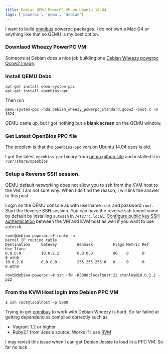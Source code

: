 ```yaml
---
title: Debian QEMU PowerPC VM on Ubuntu 14.04
tags: ['powerpc', 'qemu', 'debian']
---
```


I want to build [omnibus](https://github.com/chef/omnibus-chef)  powerpc
packages. I do not own a Mac G4 or anything like that so QEMU is my best option.

### Downlaod Wheezy PowerPC VM

Someone at Debian does a nice job building one [Debian Wheezy powerpc Qcow2
image](https://people.debian.org/~aurel32/qemu/powerpc/).

### Install QEMU Debs


```
apt-get install qemu-system-ppc
apt-get install openbios-ppc
```

Then run
```
qemu-system-ppc -hda debian_wheezy_powerpc_standard.qcow2 -boot c -m 1024
```

QEMU came up, but I got nothing but a **blank screen** on the QEMU window.

### Get Latest OpenBios PPC file

The problem is that the `openbios-ppc` version Ubuntu 14.04 uses is old.

I got the latest `openbios-ppc` binary from
[qemu github site](https://github.com/qemu/qemu/tree/master/pc-bios)  and
installed it in `/usr/share/openbios`

### Setup a Reverse SSH session.

QEMU default networking does not allow you to ssh from the KVM host to the VM.
I am not sure why. When I do find the reason, I will link the answer to this
post.

Login on the QEMU console as with username ``root`` and password ``root``.
Start the Reverse SSH session. You can have the reverse ssh tunnel come by
default by installing ``autossh`` in ``/etc/rc.local``. [Configure public key SSH
authentication](https://macnugget.org/projects/publickeys/) between the VM and
KVM host as well if you want to use ``autossh``.


```
root@debian-powerpc:~# route -n
Kernel IP routing table
Destination     Gateway         Genmask         Flags Metric Ref    Use Iface
0.0.0.0         10.0.2.2        0.0.0.0         UG    0      0        0 eth0
10.0.2.0        0.0.0.0         255.255.255.0   U     0      0        0 eth0

root@debian-powerpc:~# ssh -fN -R5000:localhost:22 stanley@10.0.2.2 -p22
```

### From the KVM Host login into Debian PPC VM

```
$ ssh root@localhost -p 5000
```

Trying to get [omnibus](https://github.com/chef/omnibus-chef)
to work with Debian Wheezy is hard. So far failed at getting
dependencies compiled correctly such as

* Vagrant 1.2 or higher
* Ruby2.1  from Jessie source. Works if I use [RVM](https://rvm.io/)

I may revisit this issue when I can get Debian Jessie to load in a PPC VM.
So far no luck.


